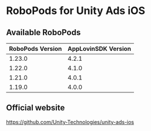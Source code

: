 # RoboPods for Unity Ads iOS

## Available RoboPods

| RoboPods Version | AppLovinSDK Version |
|------------------|---------------------|
| 1.23.0           | 4.2.1               |
| 1.22.0           | 4.1.0               |
| 1.21.0           | 4.0.1               |
| 1.19.0           | 4.0.0               |

## Official website
https://github.com/Unity-Technologies/unity-ads-ios
